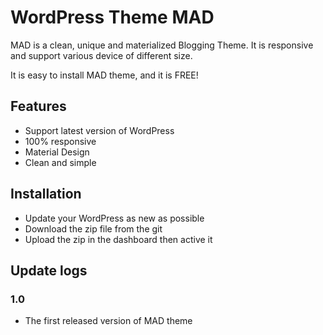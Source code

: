 # WordPress Theme MAD
MAD is a clean, unique and materialized Blogging Theme. It is responsive and support various device of different size.

It is easy to install MAD theme, and it is FREE!

## Features
+ Support latest version of WordPress
+ 100% responsive
+ Material Design
+ Clean and simple

## Installation
+ Update your WordPress as new as possible
+ Download the zip file from the git
+ Upload the zip in the dashboard then active it

## Update logs
### 1.0
+ The first released version of MAD theme
